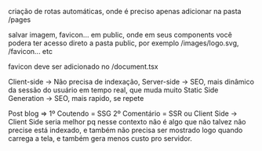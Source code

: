 criação de rotas automáticas, onde é preciso apenas adicionar na pasta /pages

salvar imagem, favicon... em public, onde em seus components você podera ter acesso direto a
pasta public, por exemplo /images/logo.svg, /favicon... etc

favicon deve ser adicionado no /document.tsx



Client-side -> Não precisa de indexação,
Server-side -> SEO, mais dinâmico da sessão do usuário em tempo real, que muda muito 
Static Side Generation -> SEO, mais rapido, se repete

Post blog =>
1º Coutendo = SSG
2º Comentário = SSR ou Client Side -> Client Side seria melhor pq nesse contexto não é algo que não talvez não precise está indexado,
e também não precisa ser mostrado logo quando carrega a tela, e também gera menos custo pro servidor.
